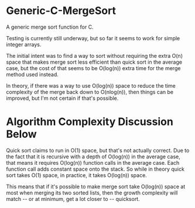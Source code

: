 # Generic-C-MergeSort
A generic merge sort function for C.

Testing is currently still underway, but so far it seems to work for simple integer arrays.

The initial intent was to find a way to sort without requiring the extra O(n) space that makes merge sort less efficient than quick sort in the average case, but the cost of that seems to be O(log(n)) extra time for the merge method used instead.

In theory, if there was a way to use O(log(n)) space to reduce the time complexity of the merge back down to O(nlog(n)), then things can be improved, but I'm not certain if that's possible.


# Algorithm Complexity Discussion Below
Quick sort claims to run in O(1) space, but that's not actually correct.  Due to the fact that it is recursive with a depth of O(log(n)) in the average case, that means it requires O(log(n)) function calls in the average case.  Each function call adds constant space onto the stack.  So while in theory quick sort takes O(1) space, in practice, it takes O(log(n)) space.

This means that if it's possible to make merge sort take O(log(n)) space at most when merging its two sorted lists, then the growth complexity will match -- or at minimum, get a lot closer to -- quicksort.
